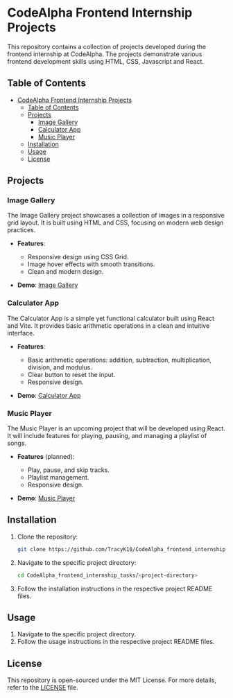 # CodeAlpha Frontend Internship Projects

This repository contains a collection of projects developed during the frontend internship at CodeAlpha. The projects demonstrate various frontend development skills using HTML, CSS, Javascript and React. 

## Table of Contents

- [CodeAlpha Frontend Internship Projects](#codealpha-frontend-internship-projects)
  - [Table of Contents](#table-of-contents)
  - [Projects](#projects)
    - [Image Gallery](#image-gallery)
    - [Calculator App](#calculator-app)
    - [Music Player](#music-player)
  - [Installation](#installation)
  - [Usage](#usage)
  - [License](#license)

## Projects

### Image Gallery

The Image Gallery project showcases a collection of images in a responsive grid layout. It is built using HTML and CSS, focusing on modern web design practices.

- **Features**:
  - Responsive design using CSS Grid.
  - Image hover effects with smooth transitions.
  - Clean and modern design.

- **Demo**: [Image Gallery](https://image-gallery-otthh6tyt-tracyk10s-projects.vercel.app/)

### Calculator App

The Calculator App is a simple yet functional calculator built using React and Vite. It provides basic arithmetic operations in a clean and intuitive interface.

- **Features**:
  - Basic arithmetic operations: addition, subtraction, multiplication, division, and modulus.
  - Clear button to reset the input.
  - Responsive design.

- **Demo**: [Calculator App](https://calculator-3892g7lcc-tracyk10s-projects.vercel.app/)

### Music Player

The Music Player is an upcoming project that will be developed using React. It will include features for playing, pausing, and managing a playlist of songs.

- **Features** (planned):
  - Play, pause, and skip tracks.
  - Playlist management.
  - Responsive design.

- **Demo**: [Music Player](https://music-player-ten-delta.vercel.app/)

## Installation

1. Clone the repository:
    ```bash
    git clone https://github.com/TracyK10/CodeAlpha_frontend_internship_tasks.git
    ```
2. Navigate to the specific project directory:
    ```bash
    cd CodeAlpha_frontend_internship_tasks/<project-directory>
    ```
3. Follow the installation instructions in the respective project README files.

## Usage

1. Navigate to the specific project directory.
2. Follow the usage instructions in the respective project README files.

## License

This repository is open-sourced under the MIT License. For more details, refer to the [LICENSE](LICENSE) file.
